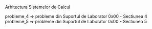 Arhitectura Sistemelor de Calcul

probleme_4 => probleme din Suportul de Laborator 0x00 - Sectiunea 4  
probleme_5 => probleme din Suportul de Laborator 0x00 - Sectiunea 5

